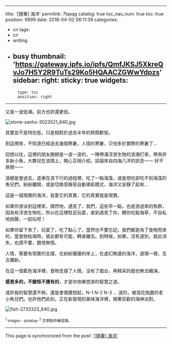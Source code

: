 
---
title: '[隨筆] 海洋'
permlink: 7lqsqg
catalog: true
toc_nav_num: true
toc: true
position: 9999
date: 2018-04-02 06:11:39
categories:
- cn
tags:
- cn
- writing
- busy
thumbnail: 'https://gateway.ipfs.io/ipfs/QmfJKSJ5XkreQvJo7H5Y2R9TuTs29Ko5HQAACZGWwYdpzs'
sidebar:
    right:
        sticky: true
widgets:
    -
        type: toc
        position: right
---


又是一波低潮。前方也許還更低。

![stone-sanho-3023521_640.jpg](https://gateway.ipfs.io/ipfs/QmfJKSJ5XkreQvJo7H5Y2R9TuTs29Ko5HQAACZGWwYdpzs)

其實並不是特別低，只是相對於過去半年的熱鬧歡愉。

到這裡來，不知道已經過去幾個寒暑，人情的寒暑，只怕多於實際的寒暑了... 

回想以往，這裡的朋友圈總是一波一波的，一陣帶滿浮游生物的浪潮打來，帶來許多新小魚，大夥兒在浪頭上，開心互相介紹，談論來自四海八洋的訊息～～ 好不熱鬧～～

浪總是會過去，逐漸在浪下行的過程裡，吃了一點海藻，或是想吃卻吃不到海藻的魚兒們，紛紛離開，或是切換至靜音自動導航模式，海洋又安靜了起來...

這是一個現實的海洋，我愛它的真實，它的真實就是現實。

如果你游泳到這裡來，偶然地，遇見了，我們，這些早一點，也是游過來的魚群，因為有浮游生物吃，所以在這裡駐足玩耍，直到遇見了你，餵你吃點海草，不自私地說聲，一起玩吧！

如果你留下來了，玩耍了，吃了點心了，當然也不要忘記，我們都是為了食物而來的，當食物枯竭時，彼此都有可能，轉身離去。到時候，如果，沒有道別，就此消失，也請不要，錯怪無情。

人情，需要有現實的支撐，在紛紛擾擾的岸上，在虛幻無邊的海洋，道理一樣，亙古彌新。

在這一個藍色海洋裡，食物支撐了人情，沒有了戲台，再精采的戲也無法續演。

**感恩多的，不錯怪不應有的**，才是你快樂悠游的智慧之道。

或許我的智慧還不夠，還是會偶爾想起，N-1 N-2 N-3 ... 波的，被浪花掏盡的老小魚兒們。也許他們此刻，正在新發現的美味海洋裡，開著狂歡的海神派對。

![fish-2733323_640.jpg](https://gateway.ipfs.io/ipfs/QmVkYbeHz567FN5pLJ4FcGDeUQ3bbVygMqz9bkhkDTmU99)


<sub><sup>1</sup> images - pixabay</sub>
<sub><sup>2</sup> 文學創作練習題。</sub>







- - -

This page is synchronized from the post: ['[隨筆] 海洋'](https://steemit.com/@deanliu/7lqsqg)
